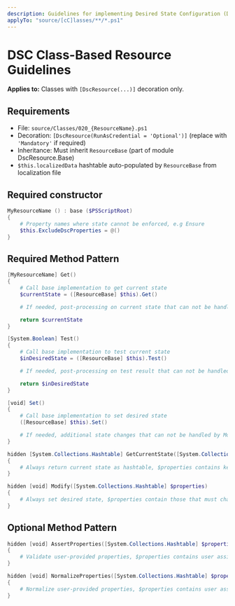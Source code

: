 ```yaml
---
description: Guidelines for implementing Desired State Configuration (DSC) class-based resources.
applyTo: "source/[cC]lasses/**/*.ps1"
---
```


# DSC Class-Based Resource Guidelines

**Applies to:** Classes with `[DscResource(...)]` decoration only.

## Requirements
- File: `source/Classes/020_{ResourceName}.ps1`
- Decoration: `[DscResource(RunAsCredential = 'Optional')]` (replace with `'Mandatory'` if required)
- Inheritance: Must inherit `ResourceBase` (part of module DscResource.Base)
- `$this.localizedData` hashtable auto-populated by `ResourceBase` from localization file

## Required constructor

```powershell
MyResourceName () : base ($PSScriptRoot)
{
    # Property names where state cannot be enforced, e.g Ensure
    $this.ExcludeDscProperties = @()
}
```

## Required Method Pattern

```powershell
[MyResourceName] Get()
{
    # Call base implementation to get current state
    $currentState = ([ResourceBase] $this).Get()

    # If needed, post-processing on current state that can not be handled by GetCurrentState()

    return $currentState
}

[System.Boolean] Test()
{
    # Call base implementation to test current state
    $inDesiredState = ([ResourceBase] $this).Test()

    # If needed, post-processing on test result that can not be handled by base Test()

    return $inDesiredState
}

[void] Set()
{
    # Call base implementation to set desired state
    ([ResourceBase] $this).Set()

    # If needed, additional state changes that can not be handled by Modify()
}

hidden [System.Collections.Hashtable] GetCurrentState([System.Collections.Hashtable] $properties)
{
    # Always return current state as hashtable, $properties contains key properties
}

hidden [void] Modify([System.Collections.Hashtable] $properties)
{
    # Always set desired state, $properties contain those that must change state
}
```

## Optional Method Pattern

```powershell
hidden [void] AssertProperties([System.Collections.Hashtable] $properties)
{
    # Validate user-provided properties, $properties contains user assigned values
}

hidden [void] NormalizeProperties([System.Collections.Hashtable] $properties)
{
    # Normalize user-provided properties, $properties contains user assigned values
}
```
